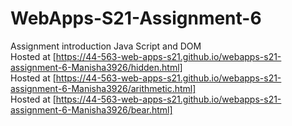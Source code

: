 # WebApps-S21-Assignment-6
Assignment introduction Java Script and DOM<br>
Hosted at [https://44-563-web-apps-s21.github.io/webapps-s21-assignment-6-Manisha3926/hidden.html]<br>
Hosted at [https://44-563-web-apps-s21.github.io/webapps-s21-assignment-6-Manisha3926/arithmetic.html]<br>
Hosted at [https://44-563-web-apps-s21.github.io/webapps-s21-assignment-6-Manisha3926/bear.html]<br>

